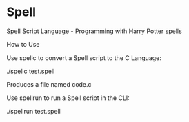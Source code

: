 # Spell
Spell Script Language - Programming with Harry Potter spells

How to Use

Use spellc to convert a Spell script to the C Language:

./spellc test.spell

Produces a file named code.c

Use spellrun to run a Spell script in the CLI:

./spellrun test.spell

